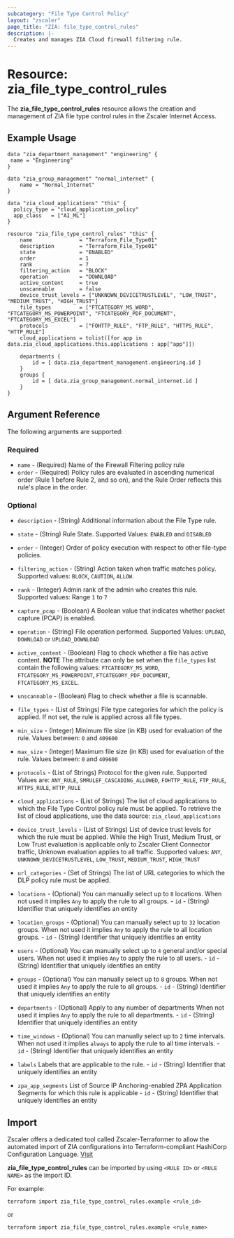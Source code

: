 ```yaml
---
subcategory: "File Type Control Policy"
layout: "zscaler"
page_title: "ZIA: file_type_control_rules"
description: |-
  Creates and manages ZIA Cloud firewall filtering rule.
---
```


# Resource: zia_file_type_control_rules

The **zia_file_type_control_rules** resource allows the creation and management of ZIA file type control rules in the Zscaler Internet Access.

## Example Usage

```hcl
data "zia_department_management" "engineering" {
 name = "Engineering"
}

data "zia_group_management" "normal_internet" {
    name = "Normal_Internet"
}

data "zia_cloud_applications" "this" {
  policy_type = "cloud_application_policy"
  app_class   = ["AI_ML"]
}

resource "zia_file_type_control_rules" "this" {
    name               = "Terraform_File_Type01"
    description        = "Terraform_File_Type01"
    state              = "ENABLED"
    order              = 1
    rank               = 7
    filtering_action   = "BLOCK"
    operation          = "DOWNLOAD"
    active_content     = true
    unscannable        = false
    device_trust_levels = ["UNKNOWN_DEVICETRUSTLEVEL", "LOW_TRUST", "MEDIUM_TRUST", "HIGH_TRUST"]
    file_types         = ["FTCATEGORY_MS_WORD", "FTCATEGORY_MS_POWERPOINT", "FTCATEGORY_PDF_DOCUMENT", "FTCATEGORY_MS_EXCEL"]
    protocols          = ["FOHTTP_RULE", "FTP_RULE", "HTTPS_RULE", "HTTP_RULE"]
    cloud_applications = tolist([for app in data.zia_cloud_applications.this.applications : app["app"]])

    departments {
        id = [ data.zia_department_management.engineering.id ]
    }
    groups {
        id = [ data.zia_group_management.normal_internet.id ]
    }
}
```

## Argument Reference

The following arguments are supported:

### Required

* `name` - (Required) Name of the Firewall Filtering policy rule
* `order` - (Required) Policy rules are evaluated in ascending numerical order (Rule 1 before Rule 2, and so on), and the Rule Order reflects this rule's place in the order.

### Optional

* `description` - (String) Additional information about the File Type rule.
* `state` - (String) Rule State. Supported Values: `ENABLED` and `DISABLED`
* `order` - (Integer) Order of policy execution with respect to other file-type policies.
* `filtering_action` - (String) Action taken when traffic matches policy. Supported values: `BLOCK`, `CAUTION`, `ALLOW`.
* `rank` - (Integer) Admin rank of the admin who creates this rule. Supported values: Range `1` to `7`
* `capture_pcap` - (Boolean) A Boolean value that indicates whether packet capture (PCAP) is enabled.
* `operation` - (String) File operation performed. Supported Values: `UPLOAD`, `DOWNLOAD` or `UPLOAD_DOWNLOAD`
* `active_content` - (Boolean) Flag to check whether a file has active content.
    **NOTE** The attribute can only be set when the `file_types` list contain the following values: `FTCATEGORY_MS_WORD`, `FTCATEGORY_MS_POWERPOINT`, `FTCATEGORY_PDF_DOCUMENT`, `FTCATEGORY_MS_EXCEL`.
* `unscannable` - (Boolean) Flag to check whether a file is scannable.
* `file_types` - (List of Strings) File type categories for which the policy is applied. If not set, the rule is applied across all file types.
* `min_size` - (Integer) Minimum file size (in KB) used for evaluation of the rule. Values between: `0` and `409600`
* `max_size` - (Integer) Maximum file size (in KB) used for evaluation of the rule. Values between: `0` and `409600`
* `protocols` - (List of Strings) Protocol for the given rule. Supported Values are: `ANY_RULE`, `SMRULEF_CASCADING_ALLOWED`, `FOHTTP_RULE`, `FTP_RULE`, `HTTPS_RULE`, `HTTP_RULE`
* `cloud_applications` - (List of Strings) The list of cloud applications to which the File Type Control policy rule must be applied. To retrieve the list of cloud applications, use the data source: `zia_cloud_applications`
* `device_trust_levels` - (List of Strings) List of device trust levels for which the rule must be applied. While the High Trust, Medium Trust, or Low Trust evaluation is applicable only to Zscaler Client Connector traffic, Unknown evaluation applies to all traffic. Supported values: `ANY`, `UNKNOWN_DEVICETRUSTLEVEL`, `LOW_TRUST`, `MEDIUM_TRUST`, `HIGH_TRUST`

* `url_categories` - (Set of Strings) The list of URL categories to which the DLP policy rule must be applied.

* `locations` - (Optional) You can manually select up to `8` locations. When not used it implies `Any` to apply the rule to all groups.
      - `id` - (String) Identifier that uniquely identifies an entity

* `location_groups` - (Optional) You can manually select up to `32` location groups. When not used it implies `Any` to apply the rule to all location groups.
      - `id` - (String) Identifier that uniquely identifies an entity

* `users` - (Optional) You can manually select up to `4` general and/or special users. When not used it implies `Any` to apply the rule to all users.
      - `id` - (String) Identifier that uniquely identifies an entity

* `groups` - (Optional) You can manually select up to `8` groups. When not used it implies `Any` to apply the rule to all groups.
      - `id` - (String) Identifier that uniquely identifies an entity

* `departments` - (Optional) Apply to any number of departments When not used it implies `Any` to apply the rule to all departments.
      - `id` - (String) Identifier that uniquely identifies an entity

* `time_windows` - (Optional) You can manually select up to `2` time intervals. When not used it implies `always` to apply the rule to all time intervals.
      - `id` - (String) Identifier that uniquely identifies an entity

* `labels` Labels that are applicable to the rule.
      - `id` - (String) Identifier that uniquely identifies an entity

* `zpa_app_segments` List of Source IP Anchoring-enabled ZPA Application Segments for which this rule is applicable
      - `id` - (String) Identifier that uniquely identifies an entity

## Import

Zscaler offers a dedicated tool called Zscaler-Terraformer to allow the automated import of ZIA configurations into Terraform-compliant HashiCorp Configuration Language.
[Visit](https://github.com/zscaler/zscaler-terraformer)

**zia_file_type_control_rules** can be imported by using `<RULE ID>` or `<RULE NAME>` as the import ID.

For example:

```shell
terraform import zia_file_type_control_rules.example <rule_id>
```

or

```shell
terraform import zia_file_type_control_rules.example <rule_name>
```
